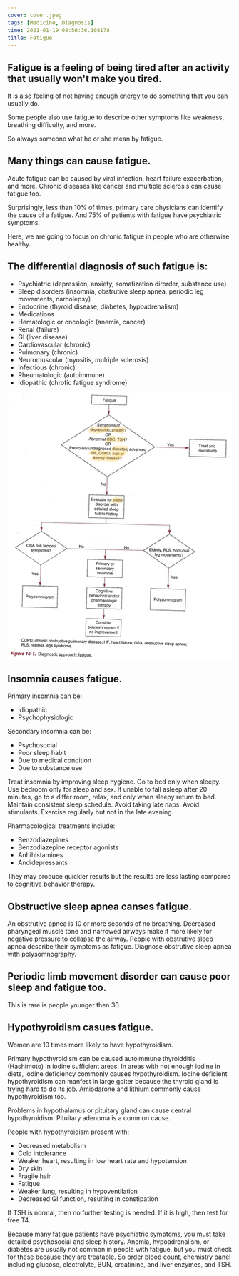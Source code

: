 ```yaml
---
cover: cover.jpeg
tags: [Medicine, Diagnosis]
time: 2021-01-19 08:56:36.108178
title: Fatigue
---
```


## Fatigue is a feeling of being tired after an activity that usually won't make you tired.

It is also feeling of not having enough energy to do something that you can usually do.

Some people also use fatigue to describe other symptoms like weakness, breathing difficulty, and more.

So always someone what he or she mean by fatigue.

## Many things can cause fatigue.

Acute fatigue can be caused by viral infection, heart failure exacerbation, and more.
Chronic diseases like cancer and multiple sclerosis can cause fatigue too.

Surprisingly, less than 10% of times, primary care physicians can identify the cause of a fatigue.
And 75% of patients with fatigue have psychiatric symptoms.

Here, we are going to focus on chronic fatigue in people who are otherwise healthy.

## The differential diagnosis of such fatigue is:

- Psychiatric (depression, anxiety, somatization dirorder, substance use)
- Sleep disorders (insomnia, obstrutive sleep apnea, periodic leg movements, narcolepsy)
- Endocrine (thyroid disease, diabetes, hypoadrenalism)
- Medications
- Hematologic or oncologic (anemia, cancer)
- Renal (failure)
- GI (liver disease)
- Cardiovascular (chronic)
- Pulmonary (chronic)
- Neuromuscular (myositis, mulriple sclerosis)
- Infectious (chronic)
- Rheumatologic (autoimmune)
- Idiopathic (chrofic fatigue syndrome)

![](image/a.png)

## Insomnia causes fatigue.

Primary insomnia can be:

- Idiopathic
- Psychophysiologic

Secondary insomnia can be:

- Psychosocial
- Poor sleep habit
- Due to medical condition
- Due to substance use

Treat insomnia by improving sleep hygiene.
Go to bed only when sleepy.
Use bedroom only for sleep and sex.
If unable to fall asleep after 20 minutes, go to a differ room, relax, and only when sleepy return to bed.
Maintain consistent sleep schedule.
Avoid taking late naps.
Avoid stimulants.
Exercise regularly but not in the late evening.

Pharmacological treatments include:

- Benzodiazepines
- Benzodiazepine receptor agonists
- Anhihistamines
- Andidepressants

They may produce quickler results but the results are less lasting compared to cognitive behavior therapy.

## Obstructive sleep apnea canses fatigue.

An obstrutive apnea is 10 or more seconds of no breathing.
Decreased pharyngeal muscle tone and narrowed airways make it more likely for negative pressure to collapse the airway.
People with obstrutive sleep apnea describe their symptoms as fatigue.
Diagnose obstrutive sleep apnea with polysomnography.

## Periodic limb movement disorder can cause poor sleep and fatigue too.

This is rare is people younger then 30.

## Hypothyroidism casues fatigue.

Women are 10 times more likely to have hypothyroidism.

Primary hypothyroidism can be caused autoimmune thyroidditis (Hashimoto) in iodine sufficient areas.
In areas with not enough iodine in diets, iodine deficiency commonly causes hypothyroidism.
Iodine deficient hypothyroidism can manfest in large goiter because the thyroid gland is trying hard to do its job.
Amiodarone and lithium commonly cause hypothyroidism too.

Problems in hypothalamus or pituitary gland can cause central hypothyroidism.
Pituitary adenoma is a common cause.

People with hypothyroidism present with:

- Decreased metabolism
- Cold intolerance
- Weaker heart, resulting in low heart rate and hypotension
- Dry skin
- Fragile hair
- Fatigue
- Weaker lung, resulting in hypoventilation
- Decreased GI function, resulting in constipation

If TSH is normal, then no further testing is needed.
If it is high, then test for free T4.

Because many fatigue patients have psychiatric symptoms, you must take detailed psychosocial and sleep history.
Anemia, hypoadrenalism, or diabetes are usually not common in people with fatigue, but you must check for these because they are treatable.
So order blood count, chemistry panel including glucose, electrolyte, BUN, creatinine, and liver enzymes, and TSH.
